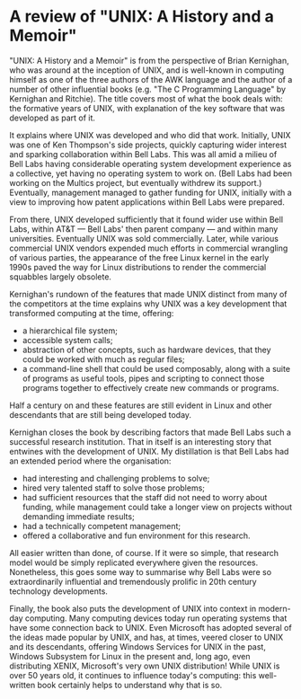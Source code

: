 # A review of "UNIX: A History and a Memoir"


"UNIX: A History and a Memoir" is from the perspective of Brian
Kernighan, who was around at the inception of UNIX, and is well-known in
computing himself as one of the three authors of the AWK language and
the author of a number of other influential books (e.g. "The C
Programming Language" by Kernighan and Ritchie). The title covers most
of what the book deals with: the formative years of UNIX, with
explanation of the key software that was developed as part of it.

It explains where UNIX was developed and who did that work. Initially,
UNIX was one of Ken Thompson's side projects, quickly capturing wider
interest and sparking collaboration within Bell Labs. This was all amid
a milieu of Bell Labs having considerable operating system development
experience as a collective, yet having no operating system to work on.
(Bell Labs had been working on the Multics project, but eventually
withdrew its support.) Eventually, management managed to gather funding
for UNIX, initially with a view to improving how patent applications
within Bell Labs were prepared.

From there, UNIX developed sufficiently that it found wider use within
Bell Labs, within AT&T — Bell Labs' then parent company — and within
many universities. Eventually UNIX was sold commercially. Later, while
various commercial UNIX vendors expended much efforts in commercial
wrangling of various parties, the appearance of the free Linux kernel in
the early 1990s paved the way for Linux distributions to render the
commercial squabbles largely obsolete.

Kernighan's rundown of the features that made UNIX distinct from many of
the competitors at the time explains why UNIX was a key development that
transformed computing at the time, offering:

* a hierarchical file system;
* accessible system calls;
* abstraction of other concepts, such as hardware devices, that they
  could be worked with much as regular files;
* a command-line shell that could be used composably, along with a suite
  of programs as useful tools, pipes and scripting to connect those
  programs together to effectively create new commands or programs.

Half a century on and these features are still evident in Linux and
other descendants that are still being developed today.

Kernighan closes the book by describing factors that made Bell Labs such
a successful research institution. That in itself is an interesting
story that entwines with the development of UNIX. My distillation is
that Bell Labs had an extended period where the organisation:

* had interesting and challenging problems to solve;
* hired very talented staff to solve those problems;
* had sufficient resources that the staff did not need to worry about
  funding, while management could take a longer view on projects without
  demanding immediate results;
* had a technically competent management;
* offered a collaborative and fun environment for this research.

All easier written than done, of course. If it were so simple, that
research model would be simply replicated everywhere given the
resources. Nonetheless, this goes some way to summarise why Bell Labs
were so extraordinarily influential and tremendously prolific in 20th
century technology developments.

Finally, the book also puts the development of UNIX into context in
modern-day computing. Many computing devices today run operating systems
that have some connection back to UNIX. Even Microsoft has adopted
several of the ideas made popular by UNIX, and has, at times, veered
closer to UNIX and its descendants, offering Windows Services for UNIX
in the past, Windows Subsystem for Linux in the present and, long ago,
even distributing XENIX, Microsoft's very own UNIX distribution! While
UNIX is over 50 years old, it continues to influence today's computing:
this well-written book certainly helps to understand why that is so.

